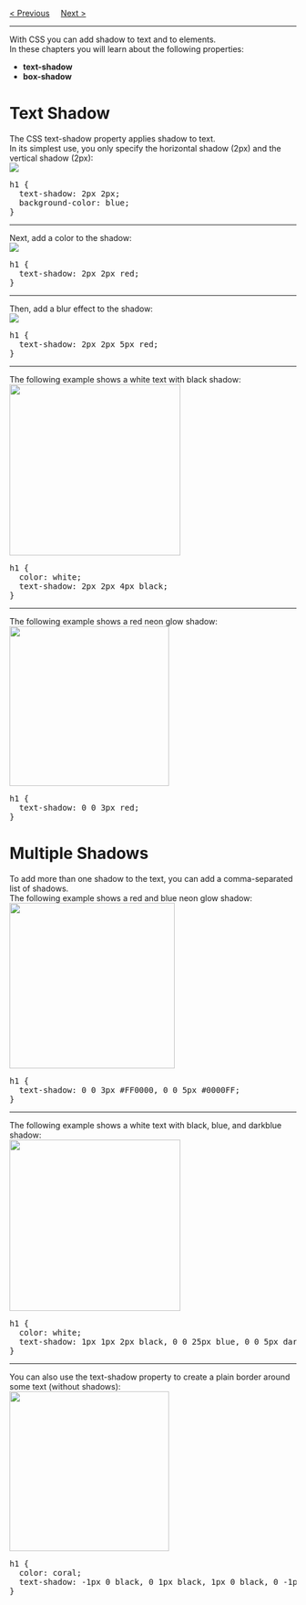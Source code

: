 <a href="/CSS/Advanced/Gradients/Conic.md">&lt; Previous</a>
&nbsp;&nbsp;&nbsp;
<a href="/CSS/Advanced/Shadow/Box.md">Next &gt;</a>
<hr>
With CSS you can add shadow to text and to elements.
<br>
In these chapters you will learn about the following properties:
<ul>
  <li><b>text-shadow</b></li>
  <li><b>box-shadow</b></li>
</ul>
<h1>Text Shadow</h1>
The CSS text-shadow property applies shadow to text.
<br>
In its simplest use, you only specify the horizontal shadow (2px) and the vertical shadow (2px):
<br>
<img src="https://i.imgur.com/Llk3XwQ.png">
<pre>
h1 {
  text-shadow: 2px 2px;
  background-color: blue;
}
</pre>
<hr>
Next, add a color to the shadow:
<br>
<img src="https://i.imgur.com/zi3SFYX.png">
<pre>
h1 {
  text-shadow: 2px 2px red;
}
</pre>
<hr>
Then, add a blur effect to the shadow:
<br>
<img src="https://i.imgur.com/PfDEwX6.png">
<pre>
h1 {
  text-shadow: 2px 2px 5px red;
}
</pre>
<hr>
The following example shows a white text with black shadow:
<br>
<img src="https://i.imgur.com/ZzVjg9Q.png" width="300px">
<pre>
h1 {
  color: white;
  text-shadow: 2px 2px 4px black;
}
</pre>
<hr>
The following example shows a red neon glow shadow:
<br>
<img src="https://i.imgur.com/PU40FQ3.png" width="280px">
<pre>
h1 {
  text-shadow: 0 0 3px red;
}
</pre>
<h1>Multiple Shadows</h1>
To add more than one shadow to the text, you can add a comma-separated list of shadows.
<br>
The following example shows a red and blue neon glow shadow:
<br>
<img src="https://i.imgur.com/OYfuwDe.png" width="290px">
<pre>
h1 {
  text-shadow: 0 0 3px #FF0000, 0 0 5px #0000FF;
}
</pre>
<hr>
The following example shows a white text with black, blue, and darkblue shadow:
<br>
<img src="https://i.imgur.com/8RBo6VW.png" width="300px">
<pre>
h1 {
  color: white;
  text-shadow: 1px 1px 2px black, 0 0 25px blue, 0 0 5px darkblue;
}
</pre>
<hr>
You can also use the text-shadow property to create a plain border around some text (without shadows):
<br>
<img src="https://i.imgur.com/1JO6LMA.png" width="280px">
<pre>
h1 {
  color: coral;
  text-shadow: -1px 0 black, 0 1px black, 1px 0 black, 0 -1px black;
}
</pre>
